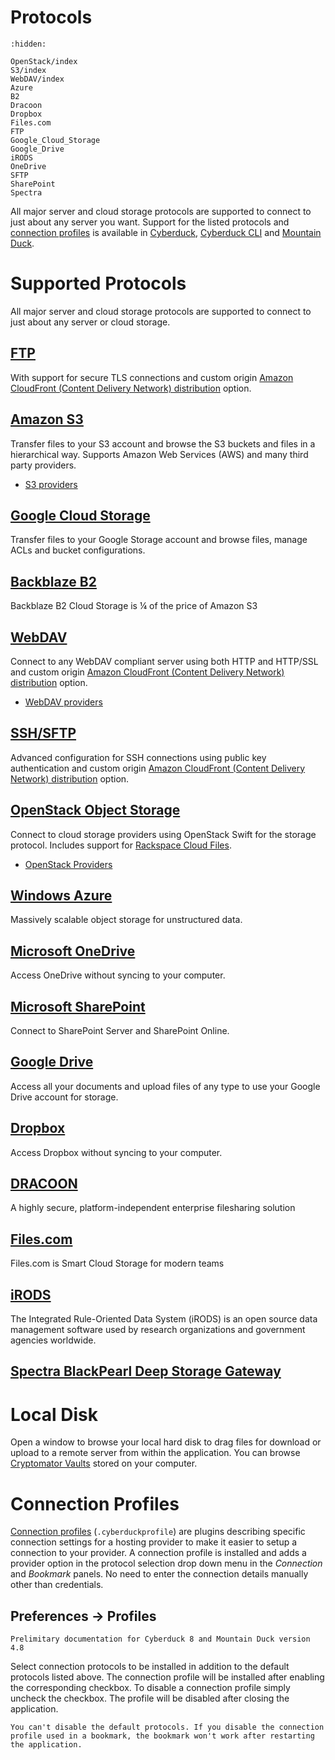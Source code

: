 Protocols
===

```{toctree}
:hidden:

OpenStack/index
S3/index
WebDAV/index
Azure
B2
Dracoon
Dropbox
Files.com
FTP
Google_Cloud_Storage
Google_Drive
iRODS
OneDrive
SFTP
SharePoint
Spectra
```

All major server and cloud storage protocols are supported to connect to just about any server you want. Support for the listed protocols and [connection profiles](../Cyberduck/Profiles) is available in [Cyberduck](../Cyberduck/index), [Cyberduck CLI](../CLI/index) and [Mountain Duck](../Mountain_Duck/index).

# Supported Protocols

All major server and cloud storage protocols are supported to connect to just about any server or cloud storage.

## [FTP](FTP)

With support for secure TLS connections and custom origin [Amazon CloudFront (Content Delivery Network) distribution](../CDN/CloudFront) option.

## [Amazon S3](S3/index)

Transfer files to your S3 account and browse the S3 buckets and files in a hierarchical way. Supports Amazon Web Services (AWS) and many third party providers.

- [S3 providers](S3/index#third-party-providers)

## [Google Cloud Storage](Google_Cloud_Storage)

Transfer files to your Google Storage account and browse files, manage ACLs and bucket configurations.

## [Backblaze B2](B2)

Backblaze B2 Cloud Storage is ¼ of the price of Amazon S3

## [WebDAV](WebDAV/index)

Connect to any WebDAV compliant server using both HTTP and HTTP/SSL and custom origin [Amazon CloudFront (Content Delivery Network) distribution](../CDN/CloudFront) option.

- [WebDAV providers](WebDAV/index#providers)

## [SSH/SFTP](SFTP)

Advanced configuration for SSH connections using public key authentication and custom origin [Amazon CloudFront (Content Delivery Network) distribution](../CDN/CloudFront) option.

## [OpenStack Object Storage](OpenStack/index)
Connect to cloud storage providers using OpenStack Swift for the storage protocol. Includes support for [Rackspace Cloud Files](OpenStack/CloudFiles).

- [OpenStack Providers](OpenStack/index#third-party-providers)

## [Windows Azure](Azure)

Massively scalable object storage for unstructured data.

## [Microsoft OneDrive](OneDrive)

Access OneDrive without syncing to your computer.

## [Microsoft SharePoint](SharePoint)

Connect to SharePoint Server and SharePoint Online.

## [Google Drive](Google_Drive)

Access all your documents and upload files of any type to use your Google Drive account for storage.

## [Dropbox](Dropbox)

Access Dropbox without syncing to your computer.

## [DRACOON](Dracoon)

A highly secure, platform-independent enterprise filesharing solution

## [Files.com](Files.com)

Files.com is Smart Cloud Storage for modern teams

## [iRODS](iRODS)

The Integrated Rule-Oriented Data System (iRODS) is an open source data management software used by research organizations and government agencies worldwide.

## [Spectra BlackPearl Deep Storage Gateway](Spectra)

# Local Disk
Open a window to browse your local hard disk to drag files for download or upload to a remote server from within the application. You can browse [Cryptomator Vaults](../Cryptomator/index) stored on your computer.

# Connection Profiles

[Connection profiles](../Cyberduck/Profiles) (`.cyberduckprofile`) are plugins describing specific connection settings for a hosting provider to make it easier to setup a connection to your provider. A connection profile is installed and adds a provider option in the protocol selection drop down menu in the *Connection* and *Bookmark* panels. No need to enter the connection details manually other than credentials.

## Preferences → Profiles

```{note}
Prelimitary documentation for Cyberduck 8 and Mountain Duck version 4.8
```

Select connection protocols to be installed in addition to the default protocols listed above. The connection profile will be installed after enabling the corresponding checkbox. To disable a connection profile simply uncheck the checkbox. The profile will be disabled after closing the application.

```{note}
You can't disable the default protocols. If you disable the connection profile used in a bookmark, the bookmark won't work after restarting the application.
```
